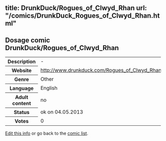 title: DrunkDuck/Rogues_of_Clwyd_Rhan
url: "/comics/DrunkDuck_Rogues_of_Clwyd_Rhan.html"
---
Dosage comic DrunkDuck/Rogues_of_Clwyd_Rhan
-----------------------------------------

<p id="msg"></p>
<script type="text/javascript">
if (window.location.search === '?edit_info_mail=sent_ok') {
  var elem = document.getElementById("msg");
  elem.innerHTML = 'Edited information sucessfully sent for review, which is usually done daily. Thanks!';
  elem.className = 'ok';
}
</script>
<table class="comicinfo">
<tr>
<th>Description</th><td>-</td>
</tr>
<tr>
<th>Website</th><td><a href="http://www.drunkduck.com/Rogues_of_Clwyd_Rhan/">http://www.drunkduck.com/Rogues_of_Clwyd_Rhan/</a></td>
</tr>
<tr>
<th>Genre</th><td>Other</td>
</tr>
<tr>
<th>Language</th><td>English</td>
</tr>
<tr>
<th>Adult content</th><td>no</td>
</tr>
<tr>
<th>Status</th><td>ok on 04.05.2013</td>
</tr>
<tr>
<th>Votes</th><td>0</td>
</tr>
</table>

[Edit this info](DrunkDuck_Rogues_of_Clwyd_Rhan_edit.html) or go back to the [comic list](../comic-index.html).
